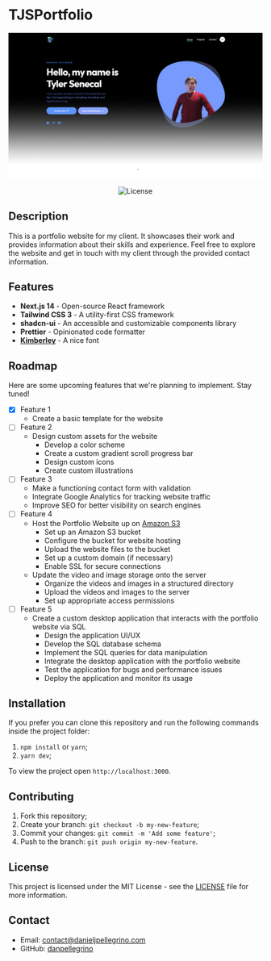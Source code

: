 # TJSPortfolio

<p align="center">
  <img src="public/front.png" alt="Next.js Portfolio Website">
</p>

<p align="center">
  <img alt="License" src="https://img.shields.io/github/license/chhpt/typescript-nextjs-starter?style=for-the-badge&color=24B36B&labelColor=000000">
  </a>
</p>

## Description

This is a portfolio website for my client. It showcases their work and provides information about their skills and experience. Feel free to explore the website and get in touch with my client through the provided contact information.

## Features

- **Next.js 14** - Open-source React framework
- **Tailwind CSS 3** - A utility-first CSS framework
- **shadcn-ui** - An accessible and customizable components library
- **Prettier** - Opinionated code formatter
- **[Kimberley](https://typodermicfonts.com/kimberley/)** - A nice font

## Roadmap

Here are some upcoming features that we're planning to implement. Stay tuned!

- [x] Feature 1
  - Create a basic template for the website
- [ ] Feature 2
  - Design custom assets for the website
    - Develop a color scheme
    - Create a custom gradient scroll progress bar
    - Design custom icons
    - Create custom illustrations
- [ ] Feature 3
  - Make a functioning contact form with validation
  - Integrate Google Analytics for tracking website traffic
  - Improve SEO for better visibility on search engines
- [ ] Feature 4
  - Host the Portfolio Website up on [Amazon S3](https://aws.amazon.com/s3/)
    - Set up an Amazon S3 bucket
    - Configure the bucket for website hosting
    - Upload the website files to the bucket
    - Set up a custom domain (if necessary)
    - Enable SSL for secure connections
  - Update the video and image storage onto the server
    - Organize the videos and images in a structured directory
    - Upload the videos and images to the server
    - Set up appropriate access permissions
- [ ] Feature 5
  - Create a custom desktop application that interacts with the portfolio website via SQL
    - Design the application UI/UX
    - Develop the SQL database schema
    - Implement the SQL queries for data manipulation
    - Integrate the desktop application with the portfolio website
    - Test the application for bugs and performance issues
    - Deploy the application and monitor its usage
  
## Installation

If you prefer you can clone this repository and run the following commands inside the project folder:

1. `npm install` or `yarn`;
2. `yarn dev`;

To view the project open `http://localhost:3000`.

## Contributing

1. Fork this repository;
2. Create your branch: `git checkout -b my-new-feature`;
3. Commit your changes: `git commit -m 'Add some feature'`;
4. Push to the branch: `git push origin my-new-feature`.

## License

This project is licensed under the MIT License - see the [LICENSE](LICENSE) file for more information.

## Contact

- Email: contact@danieljpellegrino.com
- GitHub: [danpellegrino](https://github.com/danpellegrino)
